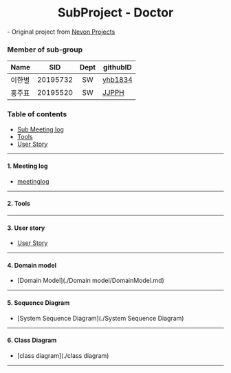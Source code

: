 <h1 align="center"> SubProject - Doctor</h1>

<div align="left">
- Original project from
	<a href="https://nevonprojects.com/smart-health-prediction-using-data-mining/"> Nevon Projects </a>
</div>

### Member of sub-group
|Name|SID|Dept|githubID|
|---|---|:---:|---|
|이한별|20195732|SW|[yhb1834](https://github.com/yhb1834)
|홍주표|20195520|SW|[JJPPH](https://github.com/JJPPH)

### Table of contents
<!-- !toc (minlevel=2 omit="Table of Contents") -->
- [Sub Meeting log](./meetinglog.md)
- [Tools](#Tools)
- [User Story](./UserStory/UserStory.md)
<!-- toc! -->

---
#### 1. Meeting log
- [meetinglog](./meetinglog.md)

---
#### 2. Tools

---
#### 3. User story
- [User Story](./UserStory/UserStory.md)

---
#### 4. Domain model
- [Domain Model](./Domain model/DomainModel.md)

---
#### 5. Sequence Diagram
- [System Sequence Diagram](./System Sequence Diagram)

---
#### 6. Class Diagram
- [class diagram](./class diagram)

---
